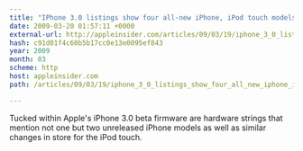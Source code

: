 ```yaml
---
title: "IPhone 3.0 listings show four all-new iPhone, iPod touch models"
date: 2009-03-20 01:57:11 +0000
external-url: http://appleinsider.com/articles/09/03/19/iphone_3_0_listings_show_four_all_new_iphone_ipod_touch_models
hash: c91d01f4c60b5b17cc0e13e0095ef843
year: 2009
month: 03
scheme: http
host: appleinsider.com
path: /articles/09/03/19/iphone_3_0_listings_show_four_all_new_iphone_ipod_touch_models

---
```


Tucked within Apple's iPhone 3.0 beta firmware are hardware strings that mention not one but two unreleased iPhone models as well as similar changes in store for the iPod touch.

